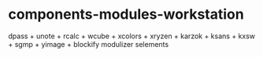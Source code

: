 # components-modules-workstation

dpass + unote + rcalc + wcube + xcolors + xryzen + karzok + ksans + kxsw + sgmp + yimage + blockify modulizer selements
